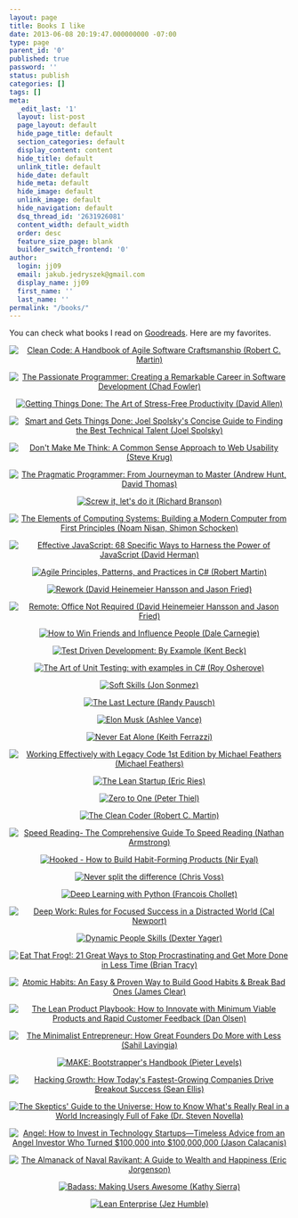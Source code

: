 ```yaml
---
layout: page
title: Books I like
date: 2013-06-08 20:19:47.000000000 -07:00
type: page
parent_id: '0'
published: true
password: ''
status: publish
categories: []
tags: []
meta:
  _edit_last: '1'
  layout: list-post
  page_layout: default
  hide_page_title: default
  section_categories: default
  display_content: content
  hide_title: default
  unlink_title: default
  hide_date: default
  hide_meta: default
  hide_image: default
  unlink_image: default
  hide_navigation: default
  dsq_thread_id: '2631926081'
  content_width: default_width
  order: desc
  feature_size_page: blank
  builder_switch_frontend: '0'
author:
  login: jj09
  email: jakub.jedryszek@gmail.com
  display_name: jj09
  first_name: ''
  last_name: ''
permalink: "/books/"
---
```


<p>You can check what books I read on <a href="https://www.goodreads.com/review/list/28888194?shelf=read">Goodreads</a>. Here are my favorites.</p>

<div style="text-align: center;">
  <p><!--<a href="http://amzn.to/2pEKGuF"> <img class="alignnone size-medium wp-image-25" style="max-height: 350px; width: auto;" src="http://jj09.net/wp-content/uploads/2013/06/Ivor-Hortons-Beginning-Visual-Cpp-2012.jpg" alt="Ivor Horton's Beginning Visual C++ 2012 (Ivor Horton)" /></a>--></p>

  <p><a href="http://amzn.to/2pEQMv9"> <img class="alignnone size-medium wp-image-25" style="max-height: 350px; width: auto;" src="{{ site.baseurl }}/assets/2013/06/Martin-Clean-Code-225x300.jpg" alt="Clean Code: A Handbook of Agile Software Craftsmanship (Robert C. Martin)" /></a></p>
  
  <p><a href="http://amzn.to/2pEKImh"> <img class="alignnone size-medium wp-image-25" style="max-height: 350px; width: auto;" src="{{ site.baseurl }}/assets/2013/06/Chad-Fowler-The-Passionate-Programmer-200x300.jpg" alt="The Passionate Programmer: Creating a Remarkable Career in Software Development (Chad Fowler)" /></a></p>
  
  <p><a href="http://amzn.to/2otAT9e"> <img class="alignnone size-medium wp-image-25" style="max-height: 350px; width: auto;" src="{{ site.baseurl }}/assets/2013/06/David-Allen-Getting-Things-Done.jpg" alt="Getting Things Done: The Art of Stress-Free Productivity (David Allen)" /></a></p>
  
  <p><a href="http://amzn.to/2o62Ybm"> <img class="alignnone size-medium wp-image-25" style="max-height: 350px; width: auto;" src="{{ site.baseurl }}/assets/2013/06/Smart-and-Gets-Things-Done-Joel-Spolskys-Concise-Guide-to-Finding-the-Best-Technical-Talent-183x300.png" alt="Smart and Gets Things Done: Joel Spolsky's Concise Guide to Finding the Best Technical Talent (Joel Spolsky)" /></a></p>
  
  <p><!--<a href="http://xion.org.pl/productions/texts/coding/megatutorial"> <img class="alignnone size-medium wp-image-25" style="max-height: 350px; width: auto;" src="http://jj09.net/wp-content/uploads/2013/06/Karol-Kuczmarski-Megatutorial-Od-zera-do-gier-kodera-226x300.jpg" alt="Megatutorial 'Od zera do gier kodera' (Karol Kuczmarski) [Polish language]" /></a>--></p>
  
  <p><!--<a href="https://amzn.to/3lDC89o"> <img class="alignnone size-medium wp-image-25" style="max-height: 350px; width: auto;" src="http://jj09.net/wp-content/uploads/2013/06/Jerzy-Grebosz-Symfonia-Cpp.jpg" alt="Symfonia C++ Standard (Jerzy Grębosz) [Polish language]" /></a>--></p>
  
  <p><a href="http://amzn.to/2pi9VpZ"> <img class="alignnone size-medium wp-image-25" style="max-height: 350px; width: auto;" src="{{ site.baseurl }}/assets/2013/06/Steve-Krug-Dont-make-me-think-223x300.jpg" alt="Don't Make Me Think: A Common Sense Approach to Web Usability (Steve Krug)" /></a></p>
  
  <p><a href="http://amzn.to/2oN9m5H"> <img class="alignnone size-medium wp-image-25" style="max-height: 350px; width: auto;" src="{{ site.baseurl }}/assets/2013/06/the_pragmatic_programmer.jpg" alt="The Pragmatic Programmer: From Journeyman to Master (Andrew Hunt, David Thomas)" /></a></p>
  
  <p><a href="http://amzn.to/2oNhO54"><img class="alignnone size-medium wp-image-25" style="max-height: 350px; width: auto;" src="{{ site.baseurl }}/assets/2013/06/Screw-it-lets-do-it-Richard-Branson.jpg" alt="Screw it, let's do it (Richard Branson)" /></a></p>
  
  <p><a href="http://amzn.to/2ooK4II"> <img class="alignnone size-medium wp-image-25" style="max-height: 350px; width: auto;" src="{{ site.baseurl }}/assets/2013/06/the_elements_of_computing_systems.jpg" alt="The Elements of Computing Systems: Building a Modern Computer from First Principles (Noam Nisan, Shimon Schocken)" /></a></p>
  
  <p><!--<a href="http://amzn.to/2oXL1L1"> <img class="alignnone size-medium wp-image-1065" style="max-height: 350px; width: auto;" src="http://jj09.net/wp-content/uploads/2013/06/PHP-and-MySQL-Web-Development.jpg" alt="PHP and MySQL Web Development" /><img class="alignnone size-medium wp-image-1066" style="max-height: 350px; width: auto;" src="http://jj09.net/wp-content/uploads/2013/06/PHP-i-MySQL-Tworzenie-Stron-WWW.jpg" alt="PHP i MySQL Tworzenie Stron WWW" /></a>--></p>
  
  <p><a href="http://amzn.to/2oNeEhX"><img class="alignnone size-medium wp-image-25" style="max-height: 350px; width: auto;" src="{{ site.baseurl }}/assets/2013/06/EffectiveJavaScriptCover.jpg" alt="Effective JavaScript: 68 Specific Ways to Harness the Power of JavaScript (David Herman)" /></a></p>
  
  <p><a href="http://amzn.to/2oXsXAX"><img class="alignnone size-medium wp-image-25" style="max-height: 350px; width: auto;" src="{{ site.baseurl }}/assets/2013/06/Agile-Principles-Patterns-and-Practices-in-C-Robert-Martin.jpg" alt="Agile Principles, Patterns, and Practices in C# (Robert Martin)" /></a></p>
  
  <p><a href="http://amzn.to/2pEIjYZ"><img class="alignnone size-medium wp-image-25" style="max-height: 350px; width: auto;" src="{{ site.baseurl }}/assets/2013/06/DHH-Rework.jpg" alt="Rework (David Heinemeier Hansson and Jason Fried)" /></a></p>
  
  <p><a href="http://amzn.to/2otPT6F"><img class="alignnone size-medium wp-image-25" style="max-height: 350px; width: auto;" src="{{ site.baseurl }}/assets/2013/06/DHH-Remote.jpg" alt="Remote: Office Not Required (David Heinemeier Hansson and Jason Fried)" /></a></p>
  
  <p><a href="http://amzn.to/2otIZ1t"><img class="alignnone size-medium wp-image-25" style="max-height: 350px; width: auto;" src="{{ site.baseurl }}/assets/2013/06/How-to-Win-Friends-and-Influence-People-Dale-Carnegie.jpg" alt="How to Win Friends and Influence People (Dale Carnegie)" /></a></p>
  
  <p><a href="http://amzn.to/2pEDYES"><img class="alignnone size-medium wp-image-25" style="max-height: 350px; width: auto;" src="{{ site.baseurl }}/assets/2013/06/Test-Driven-Development-By-Example-Kent-Beck.jpg" alt="Test Driven Development: By Example (Kent Beck)" /></a></p>
  
  <p><a href="http://amzn.to/2pEC7Qy"><img class="alignnone size-medium wp-image-25" style="max-height: 350px; width: auto;" src="{{ site.baseurl }}/assets/2013/06/The-Art-of-Unit-Testing-with-examples-in-C-Roy-Osherove.jpg" alt="The Art of Unit Testing: with examples in C# (Roy Osherove)" /></a></p>
  
  <p><a href="http://amzn.to/2oNhZ0e"><img class="alignnone size-medium wp-image-25" style="max-height: 350px; width: auto;" src="{{ site.baseurl }}/assets/2013/06/Soft-Skills-Jon-Sonmez.jpg" alt="Soft Skills (Jon Sonmez)" /></a></p>
  
  <p><a href="http://amzn.to/2oN78na"><img class="alignnone size-medium wp-image-25" style="max-height: 350px; width: auto;" src="{{ site.baseurl }}/assets/2013/06/The-Last-Lecture-Randy-Pausch.jpg" alt="The Last Lecture (Randy Pausch)" /></a></p>
  
  <p><a href="http://amzn.to/2otHGQ3"><img class="alignnone size-medium wp-image-25" style="max-height: 350px; width: auto;" src="{{ site.baseurl }}/assets/2013/06/Elon-Musk-Ashlee-Vance.jpg" alt="Elon Musk (Ashlee Vance)" /></a></p>
  
  <p><a href="http://amzn.to/2ooQuY7"><img class="alignnone size-medium wp-image-25" style="max-height: 350px; width: auto;" src="{{ site.baseurl }}/assets/2013/06/Never-Eat-Alone-Keith-Ferrazzi.jpg" alt="Never Eat Alone (Keith Ferrazzi)" /></a></p>
  
  <p><a href="http://amzn.to/2otNl8M"><img class="alignnone size-medium wp-image-25" style="max-height: 350px; width: auto;" src="{{ site.baseurl }}/assets/2013/06/Working-Effectively-with-Legacy-Code-1st-Edition-by-Michael-Feathers-Michael-Feathers.jpg" alt="Working Effectively with Legacy Code 1st Edition by Michael Feathers (Michael Feathers)" /></a></p>
  
  <p><a href="http://amzn.to/2otSuOj"><img class="alignnone size-medium wp-image-25" style="max-height: 350px; width: auto;" src="{{ site.baseurl }}/assets/2013/06/The-Lean-Startup-Eric-Ries.jpg" alt="The Lean Startup (Eric Ries)" /></a></p>
  
  <p><a href="https://amzn.to/351Rcjn"><img class="alignnone size-medium wp-image-25" style="max-height: 350px; width: auto;" src="{{ site.baseurl }}/assets/2013/06/Zero-to-One-Peter-Thiel.jpg" alt="Zero to One (Peter Thiel)" /></a></p>
  
  <p><a href="http://amzn.to/2otsMcG"><img class="alignnone size-medium wp-image-25" style="max-height: 350px; width: auto;" src="{{ site.baseurl }}/assets/2013/06/The-Clean-Coder-Robert-C.-Martin.jpg" alt="The Clean Coder (Robert C. Martin)" /></a></p>
  
  <p><a href="https://amzn.to/2HDCVOj"><img style="max-height: 350px; width: auto;" src="{{ site.baseurl }}/assets/2013/06/Speed-Reading-The-Comprehensive-Guide-To-Speed-Reading-Nathan-Armstrong.jpg" alt="Speed Reading- The Comprehensive Guide To Speed Reading (Nathan Armstrong)" /></a></p>
  
  <p><a href="https://amzn.to/2JDQo9d"><img style="max-height: 350px; width: auto;" src="{{ site.baseurl }}/assets/2013/06/Hooked-Nir-Eyal.jpg" alt="Hooked - How to Build Habit-Forming Products (Nir Eyal)" /></a></p>
  
  <p><a href="https://amzn.to/2JyXfRw"><img style="max-height: 350px; width: auto;" src="{{ site.baseurl }}/assets/2013/06/Never-split-the-difference-Chris-Voss.jpg" alt="Never split the difference (Chris Voss)" /></a></p>
  
  <p><a href="https://amzn.to/2U5l34h"><img style="max-height: 350px; width: auto;" src="{{ site.baseurl }}/assets/2013/06/Deep-Learning-with-Python.jpg" alt="Deep Learning with Python (Francois Chollet)" /></a></p>
  
  <p><a href="https://amzn.to/3P5CPTE"><img style="max-height: 350px; width: auto;" src="{{ site.baseurl }}/assets/book-covers/Deep-work.jpg" alt="Deep Work: Rules for Focused Success in a Distracted World (Cal Newport)" title="Deep Work: Rules for Focused Success in a Distracted World (Cal Newport)" /></a></p>
  
  <p><a href="https://amzn.to/3EoDMS5"><img style="max-height: 350px; width: auto;" src="{{ site.baseurl }}/assets/book-covers/Dynamic-People-Skills.jpg" alt="Dynamic People Skills (Dexter Yager)" title="Dynamic People Skills (Dexter Yager)" /></a></p>
  
  <p><a href="https://amzn.to/3r4qFm0"><img style="max-height: 350px; width: auto;" src="{{ site.baseurl }}/assets/book-covers/Eat-That-Frog.jpg" alt="Eat That Frog!: 21 Great Ways to Stop Procrastinating and Get More Done in Less Time (Brian Tracy)" title="Eat That Frog!: 21 Great Ways to Stop Procrastinating and Get More Done in Less Time (Brian Tracy)" /></a></p>
  
  <p><a href="https://amzn.to/45FSwYz"><img style="max-height: 350px; width: auto;" src="{{ site.baseurl }}/assets/book-covers/Atomic-Habits.jpg" alt="Atomic Habits: An Easy & Proven Way to Build Good Habits & Break Bad Ones (James Clear)" title="Atomic Habits: An Easy & Proven Way to Build Good Habits & Break Bad Ones (James Clear)" /></a></p>
  
  <p><a href="https://amzn.to/45YufN5"><img style="max-height: 350px; width: auto;" src="{{ site.baseurl }}/assets/book-covers/The-Lean-Product-Playbook.jpg" alt="The Lean Product Playbook: How to Innovate with Minimum Viable Products and Rapid Customer Feedback (Dan Olsen)" title="The Lean Product Playbook: How to Innovate with Minimum Viable Products and Rapid Customer Feedback (Dan Olsen)" /></a></p>
  
  <p><a href="https://amzn.to/3qVajfs"><img style="max-height: 350px; width: auto;" src="{{ site.baseurl }}/assets/book-covers/The-Minimalist-Entrepreneur.jpg" alt="The Minimalist Entrepreneur: How Great Founders Do More with Less (Sahil Lavingia)" title="The Minimalist Entrepreneur: How Great Founders Do More with Less (Sahil Lavingia)" /></a></p>
  
  <p><a href="https://readmake.com/"><img style="max-height: 350px; width: auto;" src="{{ site.baseurl }}/assets/book-covers/make.jpeg" alt="MAKE: Bootstrapper's Handbook (Pieter Levels)" title="MAKE: Bootstrapper's Handbook (Pieter Levels)" /></a></p>
  
  <p><a href="https://amzn.to/45Iet9j"><img style="max-height: 350px; width: auto;" src="{{ site.baseurl }}/assets/book-covers/hacking-growth.jpeg" alt="Hacking Growth: How Today's Fastest-Growing Companies Drive Breakout Success (Sean Ellis)" title="Hacking Growth: How Today's Fastest-Growing Companies Drive Breakout Success (Sean Ellis)" /></a></p>
  
  <p><a href="https://amzn.to/3ExfCVr"><img style="max-height: 350px; width: auto;" src="{{ site.baseurl }}/assets/book-covers/skeptics-guide-to-universe.jpeg" alt="The Skeptics' Guide to the Universe: How to Know What's Really Real in a World Increasingly Full of Fake (Dr. Steven Novella)" title="The Skeptics' Guide to the Universe: How to Know What's Really Real in a World Increasingly Full of Fake (Dr. Steven Novella)" /></a></p>
  
  <p><a href="https://amzn.to/466GPKg"><img style="max-height: 350px; width: auto;" src="{{ site.baseurl }}/assets/book-covers/Angel.jpg" alt="Angel: How to Invest in Technology Startups—Timeless Advice from an Angel Investor Who Turned $100,000 into $100,000,000 (Jason Calacanis)" title="Angel: How to Invest in Technology Startups—Timeless Advice from an Angel Investor Who Turned $100,000 into $100,000,000 (Jason Calacanis)" /></a></p>
  
  <p><a href="https://amzn.to/45K6NDK"><img style="max-height: 350px; width: auto;" src="{{ site.baseurl }}/assets/book-covers/The-Almanack-of-Naval-Ravikant.jpeg" alt="The Almanack of Naval Ravikant: A Guide to Wealth and Happiness (Eric Jorgenson)" title="The Almanack of Naval Ravikant: A Guide to Wealth and Happiness (Eric Jorgenson)" /></a></p>
  
  <p><a href="https://amzn.to/3sVz1g0"><img style="max-height: 350px; width: auto;" src="{{ site.baseurl }}/assets/book-covers/Badass-Making-Users-Awesome.jpeg" alt="Badass: Making Users Awesome (Kathy Sierra)" title="Badass: Making Users Awesome (Kathy Sierra)" /></a></p>
  
  <p><a href="https://amzn.to/3PxEAdx"><img style="max-height: 350px; width: auto;" src="{{ site.baseurl }}/assets/book-covers/Lean-Enterprise.jpg" alt="Lean Enterprise (Jez Humble)" title="Lean Enterprise (Jez Humble)" /></a></p>
</div>
